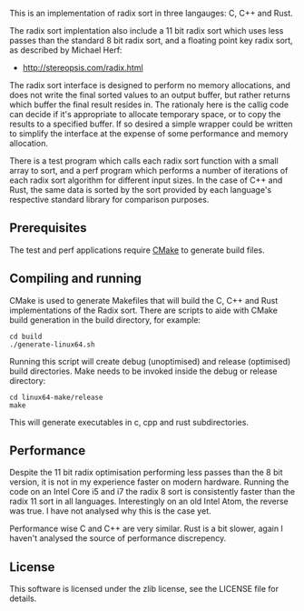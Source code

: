 This is an implementation of radix sort in three langauges: C, C++ and Rust.

The radix sort implentation also include a 11 bit radix sort which uses less
passes than the standard 8 bit radix sort, and a floating point key radix sort,
as described by Michael Herf:

 * http://stereopsis.com/radix.html

The radix sort interface is designed to perform no memory allocations, and does
not write the final sorted values to an output buffer, but rather returns which
buffer the final result resides in. The rationaly here is the callig code can
decide if it's appropriate to allocate temporary space, or to copy the results
to a specified buffer. If so desired a simple wrapper could be written to
simplify the interface at the expense of some performance and memory
allocation.

There is a test program which calls each radix sort function with a small
array to sort, and a perf program which performs a number of iterations
of each radix sort algorithm for different input sizes. In the case of C++ and
Rust, the same data is sorted by the sort provided by each language's
respective standard library for comparison purposes.

## Prerequisites

The test and perf applications require [CMake](http://www.cmake.org) to
generate build files.

## Compiling and running

CMake is used to generate Makefiles that will build the C, C++ and Rust
implementations of the Radix sort. There are scripts to aide with CMake
build generation in the build directory, for example:

~~~
cd build
./generate-linux64.sh
~~~

Running this script will create debug (unoptimised) and release (optimised)
build directories. Make needs to be invoked inside the debug or release
directory:

~~~
cd linux64-make/release
make
~~~

This will generate executables in c, cpp and rust subdirectories.

## Performance

Despite the 11 bit radix optimisation performing less passes than the 8 bit
version, it is not in my experience faster on modern hardware. Running the
code on an Intel Core i5 and i7 the radix 8 sort is consistently faster than
the radix 11 sort in all languages. Interestingly on an old Intel Atom, the
reverse was true. I have not analysed why this is the case yet.

Performance wise C and C++ are very similar. Rust is a bit slower, again I
haven't analysed the source of performance discrepency.

## License

This software is licensed under the zlib license, see the LICENSE file for
details.
